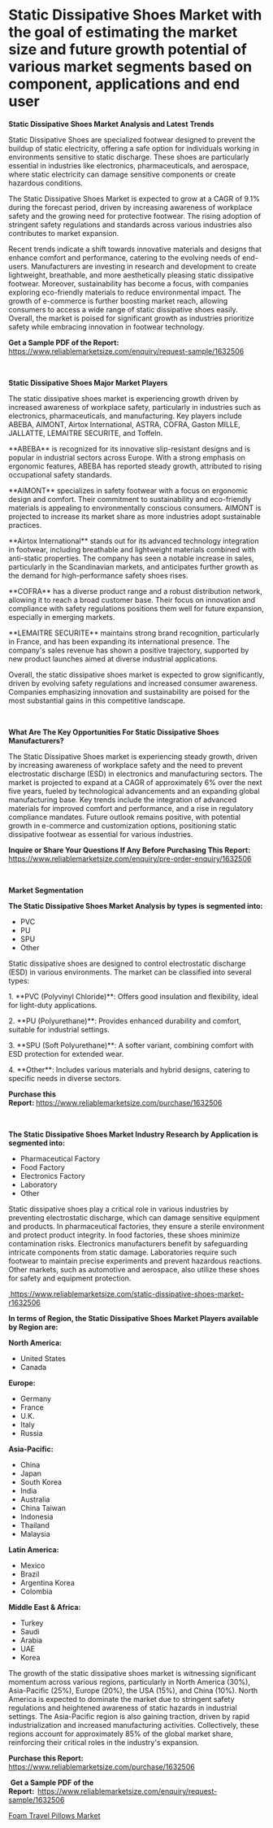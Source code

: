 <p><h1>Static Dissipative Shoes Market with the goal of estimating the market size and future growth potential of various market segments based on component, applications and end user</h1></p><p><strong>Static Dissipative Shoes Market Analysis and Latest Trends</strong></p>
<p><p>Static Dissipative Shoes are specialized footwear designed to prevent the buildup of static electricity, offering a safe option for individuals working in environments sensitive to static discharge. These shoes are particularly essential in industries like electronics, pharmaceuticals, and aerospace, where static electricity can damage sensitive components or create hazardous conditions. </p><p>The Static Dissipative Shoes Market is expected to grow at a CAGR of 9.1% during the forecast period, driven by increasing awareness of workplace safety and the growing need for protective footwear. The rising adoption of stringent safety regulations and standards across various industries also contributes to market expansion. </p><p>Recent trends indicate a shift towards innovative materials and designs that enhance comfort and performance, catering to the evolving needs of end-users. Manufacturers are investing in research and development to create lightweight, breathable, and more aesthetically pleasing static dissipative footwear. Moreover, sustainability has become a focus, with companies exploring eco-friendly materials to reduce environmental impact. The growth of e-commerce is further boosting market reach, allowing consumers to access a wide range of static dissipative shoes easily. Overall, the market is poised for significant growth as industries prioritize safety while embracing innovation in footwear technology.</p></p>
<p><strong>Get a Sample PDF of the Report:&nbsp;</strong> <a href="https://www.reliablemarketsize.com/enquiry/request-sample/1632506?utm_campaign=2268&utm_medium=2&utm_source=Github&utm_content=ia&utm_term=08022025&utm_id=static-dissipative-shoes">https://www.reliablemarketsize.com/enquiry/request-sample/1632506</a></p>
<p>&nbsp;</p>
<p><strong>Static Dissipative Shoes Major Market Players</strong></p>
<p><p>The static dissipative shoes market is experiencing growth driven by increased awareness of workplace safety, particularly in industries such as electronics, pharmaceuticals, and manufacturing. Key players include ABEBA, AIMONT, Airtox International, ASTRA, COFRA, Gaston MILLE, JALLATTE, LEMAITRE SECURITE, and Toffeln.</p><p>**ABEBA** is recognized for its innovative slip-resistant designs and is popular in industrial sectors across Europe. With a strong emphasis on ergonomic features, ABEBA has reported steady growth, attributed to rising occupational safety standards.</p><p>**AIMONT** specializes in safety footwear with a focus on ergonomic design and comfort. Their commitment to sustainability and eco-friendly materials is appealing to environmentally conscious consumers. AIMONT is projected to increase its market share as more industries adopt sustainable practices.</p><p>**Airtox International** stands out for its advanced technology integration in footwear, including breathable and lightweight materials combined with anti-static properties. The company has seen a notable increase in sales, particularly in the Scandinavian markets, and anticipates further growth as the demand for high-performance safety shoes rises.</p><p>**COFRA** has a diverse product range and a robust distribution network, allowing it to reach a broad customer base. Their focus on innovation and compliance with safety regulations positions them well for future expansion, especially in emerging markets.</p><p>**LEMAITRE SECURITE** maintains strong brand recognition, particularly in France, and has been expanding its international presence. The company's sales revenue has shown a positive trajectory, supported by new product launches aimed at diverse industrial applications.</p><p>Overall, the static dissipative shoes market is expected to grow significantly, driven by evolving safety regulations and increased consumer awareness. Companies emphasizing innovation and sustainability are poised for the most substantial gains in this competitive landscape.</p></p>
<p>&nbsp;</p>
<p><strong>What Are The Key Opportunities For Static Dissipative Shoes Manufacturers?</strong></p>
<p><p>The Static Dissipative Shoes market is experiencing steady growth, driven by increasing awareness of workplace safety and the need to prevent electrostatic discharge (ESD) in electronics and manufacturing sectors. The market is projected to expand at a CAGR of approximately 6% over the next five years, fueled by technological advancements and an expanding global manufacturing base. Key trends include the integration of advanced materials for improved comfort and performance, and a rise in regulatory compliance mandates. Future outlook remains positive, with potential growth in e-commerce and customization options, positioning static dissipative footwear as essential for various industries.</p></p>
<p><strong>Inquire or Share Your Questions If Any Before Purchasing This Report:</strong> <a href="https://www.reliablemarketsize.com/enquiry/pre-order-enquiry/1632506?utm_campaign=2268&utm_medium=2&utm_source=Github&utm_content=ia&utm_term=08022025&utm_id=static-dissipative-shoes">https://www.reliablemarketsize.com/enquiry/pre-order-enquiry/1632506</a></p>
<p>&nbsp;</p>
<p><strong>Market Segmentation</strong></p>
<p><strong>The Static Dissipative Shoes Market Analysis by types is segmented into:</strong></p>
<p><ul><li>PVC</li><li>PU</li><li>SPU</li><li>Other</li></ul></p>
<p><p>Static dissipative shoes are designed to control electrostatic discharge (ESD) in various environments. The market can be classified into several types: </p><p>1. **PVC (Polyvinyl Chloride)**: Offers good insulation and flexibility, ideal for light-duty applications.  </p><p>2. **PU (Polyurethane)**: Provides enhanced durability and comfort, suitable for industrial settings. </p><p>3. **SPU (Soft Polyurethane)**: A softer variant, combining comfort with ESD protection for extended wear. </p><p>4. **Other**: Includes various materials and hybrid designs, catering to specific needs in diverse sectors.</p></p>
<p><strong>Purchase this Report:&nbsp;</strong><a href="https://www.reliablemarketsize.com/purchase/1632506?utm_campaign=2268&utm_medium=2&utm_source=Github&utm_content=ia&utm_term=08022025&utm_id=static-dissipative-shoes">https://www.reliablemarketsize.com/purchase/1632506</a></p>
<p>&nbsp;</p>
<p><strong>The Static Dissipative Shoes Market Industry Research by Application is segmented into:</strong></p>
<p><ul><li>Pharmaceutical Factory</li><li>Food Factory</li><li>Electronics Factory</li><li>Laboratory</li><li>Other</li></ul></p>
<p><p>Static dissipative shoes play a critical role in various industries by preventing electrostatic discharge, which can damage sensitive equipment and products. In pharmaceutical factories, they ensure a sterile environment and protect product integrity. In food factories, these shoes minimize contamination risks. Electronics manufacturers benefit by safeguarding intricate components from static damage. Laboratories require such footwear to maintain precise experiments and prevent hazardous reactions. Other markets, such as automotive and aerospace, also utilize these shoes for safety and equipment protection.</p></p>
<p><a href="https://www.reliablemarketsize.com/static-dissipative-shoes-market-r1632506?utm_campaign=2268&utm_medium=2&utm_source=Github&utm_content=ia&utm_term=08022025&utm_id=static-dissipative-shoes">&nbsp;https://www.reliablemarketsize.com/static-dissipative-shoes-market-r1632506</a></p>
<p><strong>In terms of Region, the Static Dissipative Shoes Market Players available by Region are:</strong></p>
<p>
    <p> <strong> North America: </strong>
        <ul>
            <li>United States</li>
            <li>Canada</li>
        </ul>
        </p> 
    <p> <strong> Europe: </strong>
        <ul>
            <li>Germany</li>
            <li>France</li>
            <li>U.K.</li>
            <li>Italy</li>
            <li>Russia</li>
        </ul>
        </p> 
    <p> <strong> Asia-Pacific: </strong>
        <ul>
            <li>China</li>
            <li>Japan</li>
            <li>South Korea</li>
            <li>India</li>
            <li>Australia</li>
            <li>China Taiwan</li>
            <li>Indonesia</li>
            <li>Thailand</li>
            <li>Malaysia</li>
        </ul>
        </p> 
    <p> <strong> Latin America: </strong>
        <ul>
            <li>Mexico</li>
            <li>Brazil</li>
            <li>Argentina Korea</li>
            <li>Colombia</li>
        </ul>
        </p> 
    <p> <strong> Middle East & Africa: </strong>
        <ul>
            <li>Turkey</li>
            <li>Saudi</li>
            <li>Arabia</li>
            <li>UAE</li>
            <li>Korea</li>
        </ul>
    </p>
    </p>
<p><p>The growth of the static dissipative shoes market is witnessing significant momentum across various regions, particularly in North America (30%), Asia-Pacific (25%), Europe (20%), the USA (15%), and China (10%). North America is expected to dominate the market due to stringent safety regulations and heightened awareness of static hazards in industrial settings. The Asia-Pacific region is also gaining traction, driven by rapid industrialization and increased manufacturing activities. Collectively, these regions account for approximately 85% of the global market share, reinforcing their critical roles in the industry's expansion.</p></p>
<p><strong>Purchase this Report: </strong><a href="https://www.reliablemarketsize.com/purchase/1632506?utm_campaign=2268&utm_medium=2&utm_source=Github&utm_content=ia&utm_term=08022025&utm_id=static-dissipative-shoes">https://www.reliablemarketsize.com/purchase/1632506</a></p>
<p>&nbsp;<strong>Get a Sample PDF of the Report:&nbsp;&nbsp;</strong><a href="https://www.reliablemarketsize.com/enquiry/request-sample/1632506?utm_campaign=2268&utm_medium=2&utm_source=Github&utm_content=ia&utm_term=08022025&utm_id=static-dissipative-shoes">https://www.reliablemarketsize.com/enquiry/request-sample/1632506</a></p>
<p><strong></strong></p>
<p><p><a href="https://github.com/rileymgdorcas/Market-Research-Report-List-1/blob/main/foam-travel-pillows-market.md?utm_campaign=2268&utm_medium=2&utm_source=Github&utm_content=ia&utm_term=08022025&utm_id=static-dissipative-shoes">Foam Travel Pillows Market</a></p></p>